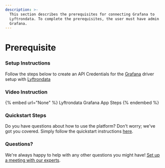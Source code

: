 ```yaml
---
description: >-
  This section describes the prerequisites for connecting Grafana to
  Lyftrondata. To complete the prerequisites, the user must have admin access to
  Grafana.
---
```


# Prerequisite

<mark style="color:blue;"></mark>

### Setup Instructions

Follow the steps below to create an API Credentials for the [Grafana](None) driver setup with [Lyftrondata](https://www.lyftrondata.com)

### Video Instruction

{% embed url="None" %}
Lyftrondata Grafana App Steps
{% endembed %}

### Quickstart Steps

Do you have questions about how to use the platform? Don't worry; we've got you covered. Simply follow the quickstart instructions [here](README.md).

### Questions? <a href="#questions" id="questions"></a>

We're always happy to help with any other questions you might have! [Set up a meeting with our experts](https://www.lyftrondata.com/book-a-meeting/).

